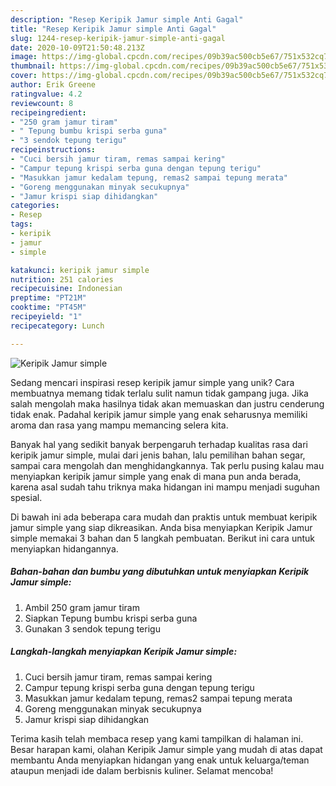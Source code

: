 ```yaml
---
description: "Resep Keripik Jamur simple Anti Gagal"
title: "Resep Keripik Jamur simple Anti Gagal"
slug: 1244-resep-keripik-jamur-simple-anti-gagal
date: 2020-10-09T21:50:48.213Z
image: https://img-global.cpcdn.com/recipes/09b39ac500cb5e67/751x532cq70/keripik-jamur-simple-foto-resep-utama.jpg
thumbnail: https://img-global.cpcdn.com/recipes/09b39ac500cb5e67/751x532cq70/keripik-jamur-simple-foto-resep-utama.jpg
cover: https://img-global.cpcdn.com/recipes/09b39ac500cb5e67/751x532cq70/keripik-jamur-simple-foto-resep-utama.jpg
author: Erik Greene
ratingvalue: 4.2
reviewcount: 8
recipeingredient:
- "250 gram jamur tiram"
- " Tepung bumbu krispi serba guna"
- "3 sendok tepung terigu"
recipeinstructions:
- "Cuci bersih jamur tiram, remas sampai kering"
- "Campur tepung krispi serba guna dengan tepung terigu"
- "Masukkan jamur kedalam tepung, remas2 sampai tepung merata"
- "Goreng menggunakan minyak secukupnya"
- "Jamur krispi siap dihidangkan"
categories:
- Resep
tags:
- keripik
- jamur
- simple

katakunci: keripik jamur simple 
nutrition: 251 calories
recipecuisine: Indonesian
preptime: "PT21M"
cooktime: "PT45M"
recipeyield: "1"
recipecategory: Lunch

---
```



![Keripik Jamur simple](https://img-global.cpcdn.com/recipes/09b39ac500cb5e67/751x532cq70/keripik-jamur-simple-foto-resep-utama.jpg)

Sedang mencari inspirasi resep keripik jamur simple yang unik? Cara membuatnya memang tidak terlalu sulit namun tidak gampang juga. Jika salah mengolah maka hasilnya tidak akan memuaskan dan justru cenderung tidak enak. Padahal keripik jamur simple yang enak seharusnya memiliki aroma dan rasa yang mampu memancing selera kita.

Banyak hal yang sedikit banyak berpengaruh terhadap kualitas rasa dari keripik jamur simple, mulai dari jenis bahan, lalu pemilihan bahan segar, sampai cara mengolah dan menghidangkannya. Tak perlu pusing kalau mau menyiapkan keripik jamur simple yang enak di mana pun anda berada, karena asal sudah tahu triknya maka hidangan ini mampu menjadi suguhan spesial.




Di bawah ini ada beberapa cara mudah dan praktis untuk membuat keripik jamur simple yang siap dikreasikan. Anda bisa menyiapkan Keripik Jamur simple memakai 3 bahan dan 5 langkah pembuatan. Berikut ini cara untuk menyiapkan hidangannya.

<!--inarticleads1-->

##### Bahan-bahan dan bumbu yang dibutuhkan untuk menyiapkan Keripik Jamur simple:

1. Ambil 250 gram jamur tiram
1. Siapkan  Tepung bumbu krispi serba guna
1. Gunakan 3 sendok tepung terigu




<!--inarticleads2-->

##### Langkah-langkah menyiapkan Keripik Jamur simple:

1. Cuci bersih jamur tiram, remas sampai kering
1. Campur tepung krispi serba guna dengan tepung terigu
1. Masukkan jamur kedalam tepung, remas2 sampai tepung merata
1. Goreng menggunakan minyak secukupnya
1. Jamur krispi siap dihidangkan




Terima kasih telah membaca resep yang kami tampilkan di halaman ini. Besar harapan kami, olahan Keripik Jamur simple yang mudah di atas dapat membantu Anda menyiapkan hidangan yang enak untuk keluarga/teman ataupun menjadi ide dalam berbisnis kuliner. Selamat mencoba!
